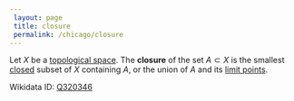 ```yaml
---
 layout: page
 title: closure
 permalink: /chicago/closure
---
```

Let $X$ be a [topological space](https://defsmath.github.io/DefsMath/topological_space). The **closure** of the set $A \subset X$ is the smallest [closed](https://defsmath.github.io/DefsMath/closed) subset of $X$ containing $A$, or the union of $A$ and its [limit points](https://defsmath.github.io/DefsMath/limit_point).

Wikidata ID: [Q320346](https://www.wikidata.org/wiki/Q320346)